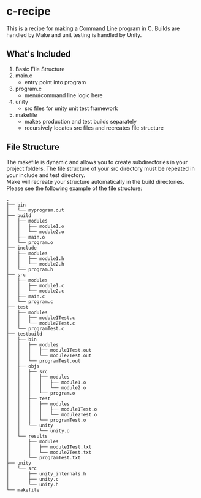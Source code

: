 # c-recipe
This is a recipe for making a Command Line program in C.  Builds are handled by Make and unit testing is handled by Unity.

## What's Included  
1. Basic File Structure
2. main.c
   * entry point into program
3. program.c
   * menu/command line logic here
4. unity
   * src files for unity unit test framework
5. makefile
   * makes production and test builds separately
   * recursively locates src files and recreates file structure

## File Structure
The makefile is dynamic and allows you to create subdirectories in your project folders.  The file structure of your src directory must be repeated in your include and test directory.  
Make will recreate your structure automatically in the build directories.  
Please see the following example of the file structure:  
```
.
├── bin
│   └── myprogram.out
├── build
│   ├── modules
│   │   ├── module1.o
│   │   └── module2.o
│   ├── main.o
│   └── program.o
├── include
│   ├── modules
│   │   ├── module1.h
│   │   └── module2.h 
│   └── program.h
├── src
│   ├── modules
│   │   ├── module1.c
│   │   └── module2.c
│   ├── main.c
│   └── program.c
├── test
│   ├── modules
│   │   ├── module1Test.c
│   │   └── module2Test.c
│   └── programTest.c
├── testbuild
│   ├── bin
│   │   ├── modules
│   │   │   ├── module1Test.out
│   │   │   └── module2Test.out
│   │   └── programTest.out
│   ├── objs
│   │   ├── src
│   │   │   ├── modules
│   │   │   │   ├── module1.o
│   │   │   │   └── module2.o
│   │   │   └── program.o
│   │   ├── test
│   │   │   ├── modules
│   │   │   │   ├── module1Test.o
│   │   │   │   └── module2Test.o
│   │   │   └── programTest.o
│   │   └── unity
│   │       └── unity.o
│   └── results
│       ├── modules
│       │   ├── module1Test.txt
│       │   └── module2Test.txt
│       └── programTest.txt
├── unity
│   └── src
│       ├── unity_internals.h
│       ├── unity.c
│       └── unity.h
└── makefile
```


